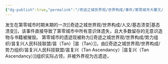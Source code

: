 ```yaml
---
{"dg-publish":true,"permalink":"/奇迹之城世界观/世界构成/事件/第零城市大覆灭/","dgPassFrontmatter":true}
---
```


发生在第零城市时期末期的一次[[奇迹之城世界观/世界构成/人文/基态溃变\|基态溃变]]，该事件直接导致了第零城市中所有意识体遗失，且大多数留存的无意识造物与书籍被摧毁。
第零城市的遗迹现被称为[[奇迹之城世界观/世界构成/势力组织/昙复兴人民科技联盟/昙（Tan）\|昙（Tan）]]，由[[奇迹之城世界观/世界构成/势力组织/昙复兴人民科技联盟/昙复兴（Tan Ascendancy）\|昙复兴（Tan Ascendancy）]]组织实际占领，并被外界视为古遗迹，